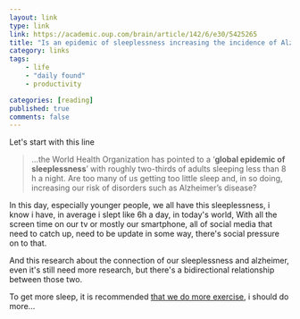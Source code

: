 ```yaml
---
layout: link
type: link
link: https://academic.oup.com/brain/article/142/6/e30/5425265
title: "Is an epidemic of sleeplessness increasing the incidence of Alzheimer’s disease?"
category: links
tags: 
    - life
    - "daily found"
    - productivity

categories: [reading]
published: true
comments: false
---
```


Let's start with this line

> ...the World Health Organization has pointed to a ‘**global epidemic of sleeplessness**’ with roughly two-thirds of adults sleeping less than 8 h a night. Are too many of us getting too little sleep and, in so doing, increasing our risk of disorders such as Alzheimer’s disease?

In this day, especially younger people, we all have this sleeplessness, i know i have, in average i slept like 6h a day, in today's world, With all the screen time on our tv or mostly our smartphone, all of social media that need to catch up, need to be update in some way, there's social pressure on to that.

And this research about the connection of our sleeplessness and alzheimer, even it's still need more research, but there's a bidirectional relationship between those two.

To get more sleep, it is recommended [that we do more exercise](https://notes.dedenf.com/2019/09/lets-be-kind-to-your-future-self), i should do more...

